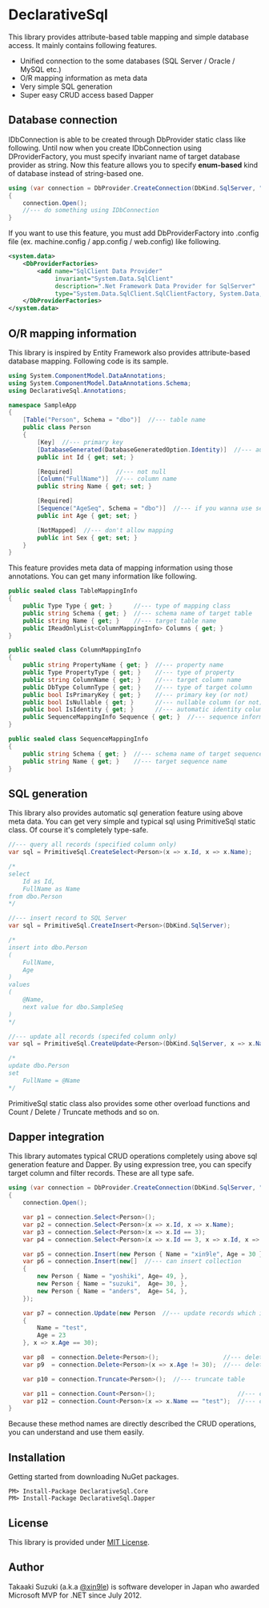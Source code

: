 # DeclarativeSql

This library provides attribute-based table mapping and simple database access. It mainly contains following features.

* Unified connection to the some databases (SQL Server / Oracle / MySQL etc.)
* O/R mapping information as meta data
* Very simple SQL generation
* Super easy CRUD access based Dapper




## Database connection

IDbConnection is able to be created through DbProvider static class like following. Until now when you create IDbConnection using DProviderFactory, you must specify invariant name of target database provider as string. Now this feature allows you to specify **enum-based** kind of database instead of string-based one.

```cs
using (var connection = DbProvider.CreateConnection(DbKind.SqlServer, "ConnectionString"))
{
    connection.Open();
    //--- do something using IDbConnection
}
```

If you want to use this feature, you must add DbProviderFactory into .config file (ex. machine.config / app.config / web.config) like following.

```xml
<system.data>
    <DbProviderFactories>
        <add name="SqlClient Data Provider"
             invariant="System.Data.SqlClient"
             description=".Net Framework Data Provider for SqlServer"
             type="System.Data.SqlClient.SqlClientFactory, System.Data, Version=4.0.0.0, Culture=neutral, PublicKeyToken=b77a5c561934e089" />
    </DbProviderFactories>
</system.data>
```




## O/R mapping information

This library is inspired by Entity Framework also provides attribute-based database mapping. Following code is its sample.

```cs
using System.ComponentModel.DataAnnotations;
using System.ComponentModel.DataAnnotations.Schema;
using DeclarativeSql.Annotations;

namespace SampleApp
{
    [Table("Person", Schema = "dbo")]  //--- table name
    public class Person
    {
        [Key]  //--- primary key
        [DatabaseGenerated(DatabaseGeneratedOption.Identity)]  //--- automatic identity
        public int Id { get; set; }

        [Required]            //--- not null
        [Column("FullName")]  //--- column name
        public string Name { get; set; }

        [Required]
        [Sequence("AgeSeq", Schema = "dbo")]  //--- if you wanna use sequence (ex. ORACLE)
        public int Age { get; set; }

        [NotMapped]  //--- don't allow mapping
        public int Sex { get; set; }
    }
}
```

This feature provides meta data of mapping information using those annotations. You can get many information like following.

```cs
public sealed class TableMappingInfo
{
    public Type Type { get; }      //--- type of mapping class
    public string Schema { get; }  //--- schema name of target table
    public string Name { get; }    //--- target table name
    public IReadOnlyList<ColumnMappingInfo> Columns { get; }
}

public sealed class ColumnMappingInfo
{
    public string PropertyName { get; }  //--- property name
    public Type PropertyType { get; }    //--- type of property
    public string ColumnName { get; }    //--- target column name
    public DbType ColumnType { get; }    //--- type of target column
    public bool IsPrimaryKey { get; }    //--- primary key (or not)
    public bool IsNullable { get; }      //--- nullable column (or not)
    public bool IsIdentity { get; }      //--- automatic identity column (or not)
    public SequenceMappingInfo Sequence { get; }  //--- sequence information (if property has SequenceAttribute)
}

public sealed class SequenceMappingInfo
{
    public string Schema { get; }  //--- schema name of target sequence
    public string Name { get; }    //--- target sequence name
}
```



## SQL generation

This library also provides automatic sql generation feature using above meta data. You can get very simple and typical sql using PrimitiveSql static class. Of course it's completely type-safe.

```cs
//--- query all records (specified column only)
var sql = PrimitiveSql.CreateSelect<Person>(x => x.Id, x => x.Name);

/*
select
    Id as Id,
    FullName as Name
from dbo.Person
*/
```

```cs
//--- insert record to SQL Server
var sql = PrimitiveSql.CreateInsert<Person>(DbKind.SqlServer);

/*
insert into dbo.Person
(
    FullName,
    Age
)
values
(
    @Name,
    next value for dbo.SampleSeq
)
*/
```

```cs
//--- update all records (specifed column only)
var sql = PrimitiveSql.CreateUpdate<Person>(DbKind.SqlServer, x => x.Name);

/*
update dbo.Person
set
    FullName = @Name
*/
```

PrimitiveSql static class also provides some other overload functions and Count / Delete / Truncate methods and so on.




## Dapper integration

This library automates typical CRUD operations completely using above sql generation feature and Dapper. By using expression tree, you can specify target column and filter records. These are all type safe.

```cs
using (var connection = DbProvider.CreateConnection(DbKind.SqlServer, "ConnectionString"))
{
    connection.Open();

    var p1 = connection.Select<Person>();                                        //--- query all records
    var p2 = connection.Select<Person>(x => x.Id, x => x.Name);                  //--- query all records (specified column only)
    var p3 = connection.Select<Person>(x => x.Id == 3);                          //--- query 'ID = 3' records only
    var p4 = connection.Select<Person>(x => x.Id == 3, x => x.Id, x => x.Name);  //--- query 'ID = 3' records and specified column only

    var p5 = connection.Insert(new Person { Name = "xin9le", Age = 30 });  //--- insert specified data
    var p6 = connection.Insert(new[]  //--- can insert collection
    {
        new Person { Name = "yoshiki", Age= 49, },
        new Person { Name = "suzuki",  Age= 30, },
        new Person { Name = "anders",  Age= 54, },
    });

    var p7 = connection.Update(new Person  //--- update records which is matched specified condition
    {
        Name = "test",
        Age = 23
    }, x => x.Age == 30);

    var p8  = connection.Delete<Person>();                  //--- delete all records
    var p9  = connection.Delete<Person>(x => x.Age != 30);  //--- delete records which is matched specified condition

    var p10 = connection.Truncate<Person>();  //--- truncate table

    var p11 = connection.Count<Person>();                       //--- count all records
    var p12 = connection.Count<Person>(x => x.Name == "test");  //--- count records which is matched specified condition
}
```

Because these method names are directly described the CRUD operations, you can understand and use them easily.



## Installation

Getting started from downloading NuGet packages.

```
PM> Install-Package DeclarativeSql.Core
PM> Install-Package DeclarativeSql.Dapper
```





## License

This library is provided under [MIT License](http://opensource.org/licenses/MIT).





## Author

Takaaki Suzuki (a.k.a [@xin9le](https://twitter.com/xin9le)) is software developer in Japan who awarded Microsoft MVP for .NET since July 2012.
